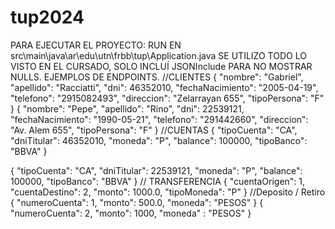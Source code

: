 # tup2024
PARA EJECUTAR EL PROYECTO: RUN EN src\main\java\ar\edu\utn\frbb\tup\Application.java
SE UTILIZO TODO LO VISTO EN EL CURSADO, SOLO INCLUÍ JSONInclude PARA NO MOSTRAR NULLS.
EJEMPLOS DE ENDPOINTS.
//CLIENTES
{
  "nombre": "Gabriel",
  "apellido": "Racciatti",
  "dni": 46352010,
  "fechaNacimiento": "2005-04-19",
  "telefono": "2915082493",
  "direccion": "Zelarrayan 655",
  "tipoPersona": "F"
}
{
  "nombre": "Pepe",
  "apellido": "Rino",
  "dni": 22539121,
  "fechaNacimiento": "1990-05-21",
  "telefono": "291442660",
  "direccion": "Av. Alem 655",
  "tipoPersona": "F"
}
//CUENTAS
{
  "tipoCuenta": "CA",
  "dniTitular": 46352010,
  "moneda": "P",
  "balance": 100000,
  "tipoBanco": "BBVA"
}

{
  "tipoCuenta": "CA",
  "dniTitular": 22539121,
  "moneda": "P",
  "balance": 100000,
  "tipoBanco": "BBVA"
}
// TRANSFERENCIA
{
    "cuentaOrigen": 1,
    "cuentaDestino": 2,
    "monto": 1000.0,
    "tipoMoneda": "P"
}
//Deposito / Retiro
{
  "numeroCuenta": 1,
  "monto": 500.0,
  "moneda": "PESOS"
}
{
  "numeroCuenta": 2,
  "monto": 1000,
  "moneda" : "PESOS"
}
